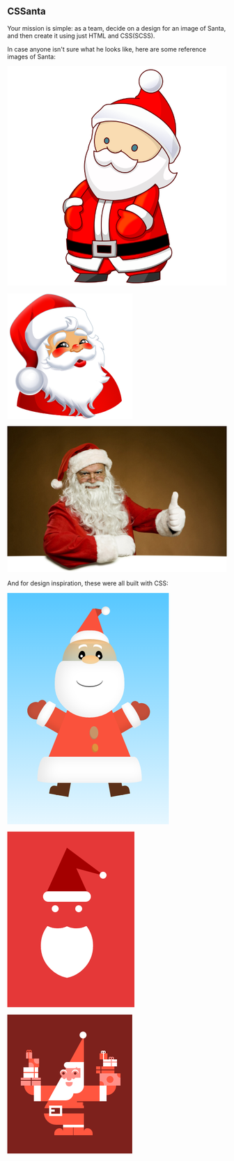 ## CSSanta

Your mission is simple: as a team, decide on a design for an image of Santa, and then create it using just HTML and CSS(SCSS).

In case anyone isn't sure what he looks like, here are some reference images of Santa:

![Santa 1](images/santa1.png "Santa 1")

![Santa 2](images/santa2.png "Santa 2")

![Santa 3](images/santa3.jpg "Santa 3")

And for design inspiration, these were all built with CSS:

![Santa 4](images/santa4.png "Santa 4")

![Santa 5](images/santa5.png "Santa 5")

![Santa 6](images/santa6.png "Santa 6")
